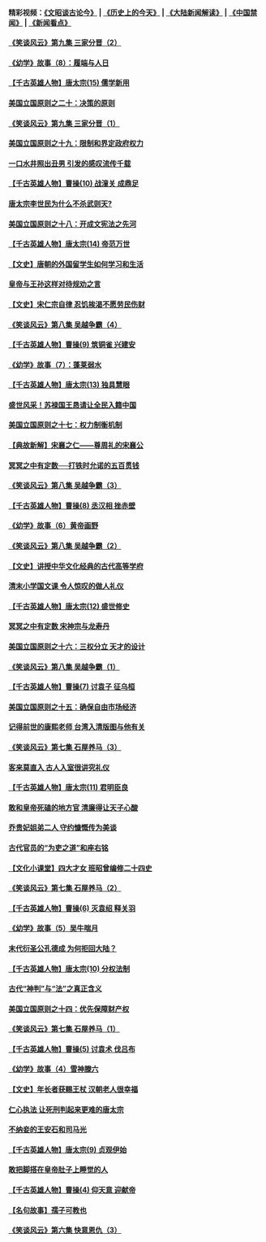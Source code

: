 #### 精彩视频：[《文昭谈古论今》](http://45.76.195.252/wenzhao) | [《历史上的今天》](http://45.76.195.252/today-in-history) | [《大陆新闻解读》](http://45.76.195.252/ntdtv-comedy) | [《中国禁闻》](http://45.76.195.252/ntdtv-news) | [《新闻看点》](http://45.76.195.252/news-insight) 

 #### [《笑谈风云》第九集 三家分晋（2）](../pages/nsc975/n11028610.md?t=02131527) 

#### [《幼学》故事（8）：履端与人日](../pages/nsc975/n10990550.md?t=02131527) 

#### [【千古英雄人物】唐太宗(15) 儒学新用](../pages/nsc975/n8046225.md?t=02131527) 

#### [美国立国原则之二十：决策的原则](../pages/nsc975/n11034691.md?t=02131527) 

#### [《笑谈风云》第九集 三家分晋（1）](../pages/nsc975/n11028591.md?t=02131527) 

#### [美国立国原则之十九：限制和界定政府权力](../pages/nsc975/n11023895.md?t=02131527) 

#### [一口水井照出丑男 引发的感叹流传千载](../pages/nsc975/n11004598.md?t=02131527) 

#### [【千古英雄人物】曹操(10) 战潼关 成鼎足](../pages/nsc975/n7779963.md?t=02131527) 

#### [唐太宗李世民为什么不杀武则天?](../pages/nsc975/n11034040.md?t=02131527) 

#### [美国立国原则之十八：开成文宪法之先河](../pages/nsc975/n11008526.md?t=02131527) 

#### [【千古英雄人物】唐太宗(14) 帝范万世](../pages/nsc975/n8034234.md?t=02131527) 

#### [【文史】唐朝的外国留学生如何学习和生活](../pages/nsc975/n11010825.md?t=02131527) 

#### [皇帝与王孙这样对待规劝之言](../pages/nsc975/n10994666.md?t=02131527) 

#### [【文史】宋仁宗自律 忍饥挨渴不愿劳民伤财](../pages/nsc975/n10997349.md?t=02131527) 

#### [《笑谈风云》第八集 吴越争霸（4）](../pages/nsc975/n11010924.md?t=02131527) 

#### [【千古英雄人物】曹操(9) 筑铜雀 兴建安](../pages/nsc975/n7662497.md?t=02131527) 

#### [《幼学》故事（7）：蓬莱弱水](../pages/nsc975/n10990547.md?t=02131527) 

#### [【千古英雄人物】唐太宗(13) 独具慧眼](../pages/nsc975/n8034179.md?t=02131527) 

#### [盛世风采！苏禄国王恳请让全民入籍中国](../pages/nsc975/n10992284.md?t=02131527) 

#### [美国立国原则之十七：权力制衡机制](../pages/nsc975/n11002624.md?t=02131527) 

#### [【典故新解】宋襄之仁——尊周礼的宋襄公](../pages/nsc975/n11018653.md?t=02131527) 

#### [冥冥之中有定数──打铁时允诺的五百贯钱](../pages/nsc975/n334213.md?t=02131527) 

#### [《笑谈风云》第八集 吴越争霸（3）](../pages/nsc975/n11010889.md?t=02131527) 

#### [【千古英雄人物】曹操(8) 丞汉相 挫赤壁](../pages/nsc975/n7662490.md?t=02131527) 

#### [《幼学》故事（6）黄帝画野](../pages/nsc975/n10990546.md?t=02131527) 

#### [《笑谈风云》第八集 吴越争霸（2）](../pages/nsc975/n10996834.md?t=02131527) 

#### [【文史】讲授中华文化经典的古代高等学府](../pages/nsc975/n11003895.md?t=02131527) 

#### [清末小学国文课 令人惊叹的做人礼仪](../pages/nsc975/n10980226.md?t=02131527) 

#### [【千古英雄人物】唐太宗(12) 盛世修史](../pages/nsc975/n8034115.md?t=02131527) 

#### [冥冥之中有定数 宋神宗与龙寿丹](../pages/nsc975/n11008770.md?t=02131527) 

#### [美国立国原则之十六：三权分立 天才的设计](../pages/nsc975/n10991293.md?t=02131527) 

#### [《笑谈风云》第八集 吴越争霸（1）](../pages/nsc975/n10987751.md?t=02131527) 

#### [【千古英雄人物】曹操(7) 讨袁子 征乌桓](../pages/nsc975/n7662459.md?t=02131527) 

#### [美国立国原则之十五：确保自由市场经济](../pages/nsc975/n10957715.md?t=02131527) 

#### [记得前世的康熙老师 台湾入清版图与他有关](../pages/nsc975/n11004761.md?t=02131527) 

#### [《笑谈风云》第七集 石屋养马（3）](../pages/nsc975/n10964155.md?t=02131527) 

#### [客来莫直入 古人入室很讲究礼仪](../pages/nsc975/n11002636.md?t=02131527) 

#### [【千古英雄人物】唐太宗(11) 君明臣良](../pages/nsc975/n8030388.md?t=02131527) 

#### [敢和皇帝死磕的地方官 清廉得让天子心酸](../pages/nsc975/n10999336.md?t=02131527) 

#### [乔贵妃姐弟二人 守约慷慨传为美谈](../pages/nsc975/n10842491.md?t=02131527) 

#### [古代官员的“为吏之道”和座右铭](../pages/nsc975/n10989890.md?t=02131527) 

#### [【文化小课堂】四大才女 班昭曾编修二十四史](../pages/nsc975/n10996143.md?t=02131527) 

#### [《笑谈风云》第七集 石屋养马（2）](../pages/nsc975/n10964109.md?t=02131527) 

#### [【千古英雄人物】曹操(6) 灭袁绍 释关羽](../pages/nsc975/n7662436.md?t=02131527) 

#### [《幼学》故事（5）吴牛喘月](../pages/nsc975/n10806013.md?t=02131527) 

#### [末代衍圣公孔德成 为何拒回大陆？](../pages/nsc975/n10992548.md?t=02131527) 

#### [【千古英雄人物】唐太宗(10) 分权法制](../pages/nsc975/n8025970.md?t=02131527) 

#### [古代“神判”与“法”之真正含义](../pages/nsc975/n10982291.md?t=02131527) 

#### [美国立国原则之十四：优先保障财产权](../pages/nsc975/n10954086.md?t=02131527) 

#### [《笑谈风云》第七集 石屋养马（1）](../pages/nsc975/n10964072.md?t=02131527) 

#### [【千古英雄人物】曹操(5) 讨袁术 伐吕布](../pages/nsc975/n7637126.md?t=02131527) 

#### [《幼学》故事（4）雪神滕六](../pages/nsc975/n10806012.md?t=02131527) 

#### [【文史】年长者获赐王杖 汉朝老人很幸福](../pages/nsc975/n10980263.md?t=02131527) 

#### [仁心执法 让死刑判起来更难的唐太宗](../pages/nsc975/n10979954.md?t=02131527) 

#### [不纳妾的王安石和司马光](../pages/nsc975/n2647438.md?t=02131527) 

#### [【千古英雄人物】唐太宗(9) 贞观伊始](../pages/nsc975/n8022938.md?t=02131527) 

#### [敢把脚搭在皇帝肚子上睡觉的人](../pages/nsc975/n10975530.md?t=02131527) 

#### [【千古英雄人物】曹操(4) 仰天意 迎献帝](../pages/nsc975/n7637003.md?t=02131527) 

#### [【名句故事】孺子可教也](../pages/nsc975/n10371944.md?t=02131527) 

#### [《笑谈风云》第六集 快意恩仇（3）](../pages/nsc975/n10953824.md?t=02131527) 

